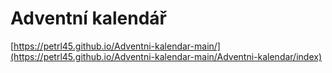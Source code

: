 # Adventní kalendář 
[https://petrl45.github.io/Adventni-kalendar-main/](https://petrl45.github.io/Adventni-kalendar-main/Adventni-kalendar/index)
